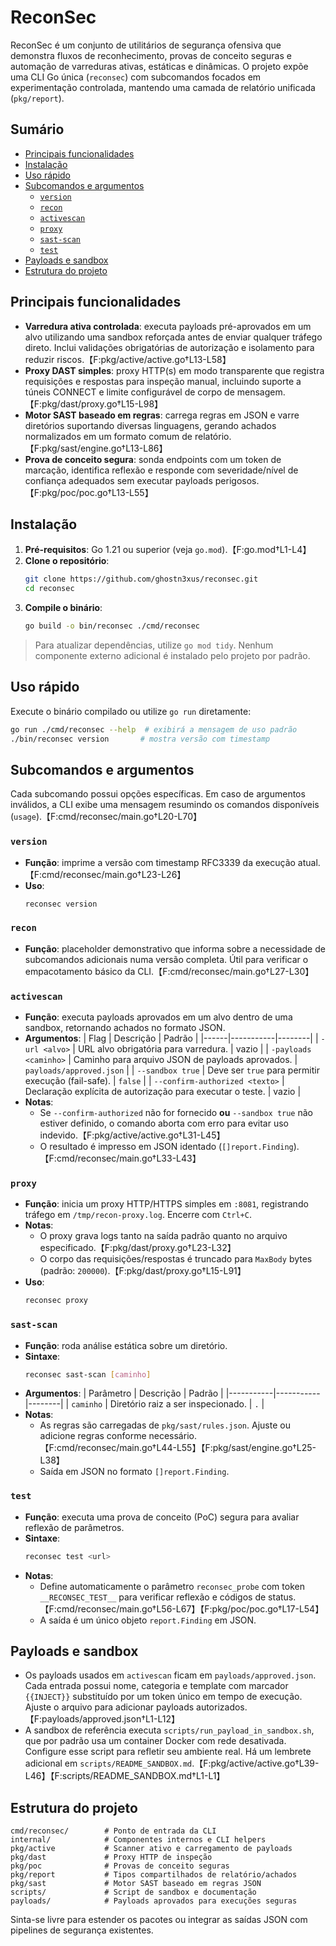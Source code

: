 # ReconSec

ReconSec é um conjunto de utilitários de segurança ofensiva que demonstra fluxos de reconhecimento,
provas de conceito seguras e automação de varreduras ativas, estáticas e dinâmicas. O projeto expõe
uma CLI Go única (`reconsec`) com subcomandos focados em experimentação controlada, mantendo uma
camada de relatório unificada (`pkg/report`).

## Sumário
- [Principais funcionalidades](#principais-funcionalidades)
- [Instalação](#instalação)
- [Uso rápido](#uso-rápido)
- [Subcomandos e argumentos](#subcomandos-e-argumentos)
  - [`version`](#version)
  - [`recon`](#recon)
  - [`activescan`](#activescan)
  - [`proxy`](#proxy)
  - [`sast-scan`](#sast-scan)
  - [`test`](#test)
- [Payloads e sandbox](#payloads-e-sandbox)
- [Estrutura do projeto](#estrutura-do-projeto)

## Principais funcionalidades
- **Varredura ativa controlada**: executa payloads pré-aprovados em um alvo utilizando uma sandbox
  reforçada antes de enviar qualquer tráfego direto. Inclui validações obrigatórias de autorização
  e isolamento para reduzir riscos.【F:pkg/active/active.go†L13-L58】
- **Proxy DAST simples**: proxy HTTP(s) em modo transparente que registra requisições e respostas para
  inspeção manual, incluindo suporte a túneis CONNECT e limite configurável de corpo de mensagem.【F:pkg/dast/proxy.go†L15-L98】
- **Motor SAST baseado em regras**: carrega regras em JSON e varre diretórios suportando diversas
  linguagens, gerando achados normalizados em um formato comum de relatório.【F:pkg/sast/engine.go†L13-L86】
- **Prova de conceito segura**: sonda endpoints com um token de marcação, identifica reflexão e
  responde com severidade/nível de confiança adequados sem executar payloads perigosos.【F:pkg/poc/poc.go†L13-L55】

## Instalação
1. **Pré-requisitos**: Go 1.21 ou superior (veja `go.mod`).【F:go.mod†L1-L4】
2. **Clone o repositório**:
   ```bash
   git clone https://github.com/ghostn3xus/reconsec.git
   cd reconsec
   ```
3. **Compile o binário**:
   ```bash
   go build -o bin/reconsec ./cmd/reconsec
   ```

> Para atualizar dependências, utilize `go mod tidy`. Nenhum componente externo adicional é
> instalado pelo projeto por padrão.

## Uso rápido
Execute o binário compilado ou utilize `go run` diretamente:
```bash
go run ./cmd/reconsec --help  # exibirá a mensagem de uso padrão
./bin/reconsec version       # mostra versão com timestamp
```

## Subcomandos e argumentos
Cada subcomando possui opções específicas. Em caso de argumentos inválidos, a CLI exibe uma mensagem
resumindo os comandos disponíveis (`usage`).【F:cmd/reconsec/main.go†L20-L70】

### `version`
- **Função**: imprime a versão com timestamp RFC3339 da execução atual.【F:cmd/reconsec/main.go†L23-L26】
- **Uso**:
  ```bash
  reconsec version
  ```

### `recon`
- **Função**: placeholder demonstrativo que informa sobre a necessidade de subcomandos adicionais
  numa versão completa. Útil para verificar o empacotamento básico da CLI.【F:cmd/reconsec/main.go†L27-L30】

### `activescan`
- **Função**: executa payloads aprovados em um alvo dentro de uma sandbox, retornando achados no
  formato JSON.
- **Argumentos**:
  | Flag | Descrição | Padrão |
  |------|-----------|--------|
  | `-url <alvo>` | URL alvo obrigatória para varredura. | vazio |
  | `-payloads <caminho>` | Caminho para arquivo JSON de payloads aprovados. | `payloads/approved.json` |
  | `--sandbox true` | Deve ser `true` para permitir execução (fail-safe). | `false` |
  | `--confirm-authorized <texto>` | Declaração explícita de autorização para executar o teste. | vazio |
- **Notas**:
  - Se `--confirm-authorized` não for fornecido **ou** `--sandbox true` não estiver definido, o
    comando aborta com erro para evitar uso indevido.【F:pkg/active/active.go†L31-L45】
  - O resultado é impresso em JSON identado (`[]report.Finding`).【F:cmd/reconsec/main.go†L33-L43】

### `proxy`
- **Função**: inicia um proxy HTTP/HTTPS simples em `:8081`, registrando tráfego em
  `/tmp/recon-proxy.log`. Encerre com `Ctrl+C`.
- **Notas**:
  - O proxy grava logs tanto na saída padrão quanto no arquivo especificado.【F:pkg/dast/proxy.go†L23-L32】
  - O corpo das requisições/respostas é truncado para `MaxBody` bytes (padrão: `200000`).【F:pkg/dast/proxy.go†L15-L91】
- **Uso**:
  ```bash
  reconsec proxy
  ```

### `sast-scan`
- **Função**: roda análise estática sobre um diretório.
- **Sintaxe**:
  ```bash
  reconsec sast-scan [caminho]
  ```
- **Argumentos**:
  | Parâmetro | Descrição | Padrão |
  |-----------|-----------|--------|
  | `caminho` | Diretório raiz a ser inspecionado. | `.` |
- **Notas**:
  - As regras são carregadas de `pkg/sast/rules.json`. Ajuste ou adicione regras conforme necessário.【F:cmd/reconsec/main.go†L44-L55】【F:pkg/sast/engine.go†L25-L38】
  - Saída em JSON no formato `[]report.Finding`.

### `test`
- **Função**: executa uma prova de conceito (PoC) segura para avaliar reflexão de parâmetros.
- **Sintaxe**:
  ```bash
  reconsec test <url>
  ```
- **Notas**:
  - Define automaticamente o parâmetro `reconsec_probe` com token `__RECONSEC_TEST__` para verificar
    reflexão e códigos de status.【F:cmd/reconsec/main.go†L56-L67】【F:pkg/poc/poc.go†L17-L54】
  - A saída é um único objeto `report.Finding` em JSON.

## Payloads e sandbox
- Os payloads usados em `activescan` ficam em `payloads/approved.json`. Cada entrada possui nome,
  categoria e template com marcador `{{INJECT}}` substituído por um token único em tempo de execução.
  Ajuste o arquivo para adicionar payloads autorizados.【F:payloads/approved.json†L1-L12】
- A sandbox de referência executa `scripts/run_payload_in_sandbox.sh`, que por padrão usa um container
  Docker com rede desativada. Configure esse script para refletir seu ambiente real. Há um lembrete
  adicional em `scripts/README_SANDBOX.md`.【F:pkg/active/active.go†L39-L46】【F:scripts/README_SANDBOX.md†L1-L1】

## Estrutura do projeto
```
cmd/reconsec/        # Ponto de entrada da CLI
internal/            # Componentes internos e CLI helpers
pkg/active           # Scanner ativo e carregamento de payloads
pkg/dast             # Proxy HTTP de inspeção
pkg/poc              # Provas de conceito seguras
pkg/report           # Tipos compartilhados de relatório/achados
pkg/sast             # Motor SAST baseado em regras JSON
scripts/             # Script de sandbox e documentação
payloads/            # Payloads aprovados para execuções seguras
```

Sinta-se livre para estender os pacotes ou integrar as saídas JSON com pipelines de segurança
existentes.
